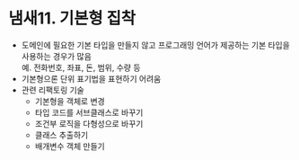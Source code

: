 # 냄새11. 기본형 집착

-   도메인에 필요한 기본 타입을 만들지 않고 프로그래밍 언어가 제공하는 기본 타입을 사용하는 경우가 많음  
    예. 전화번호, 좌표, 돈, 범위, 수량 등
-   기본형으론 단위 표기법을 표현하기 어려움
-   관련 리팩토링 기술
    -   기본형을 객체로 변경
    -   타입 코드를 서브클래스로 바꾸기
    -   조건부 로직을 다형성으로 바꾸기
    -   클래스 추출하기
    -   배개변수 객체 만들기
